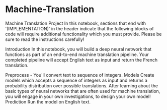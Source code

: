 # Machine-Translation
Machine Translation Project
In this notebook, sections that end with '(IMPLEMENTATION)' in the header indicate that the following blocks of code will require additional functionality which you must provide. Please be sure to read the instructions carefully!

Introduction
In this notebook, you will build a deep neural network that functions as part of an end-to-end machine translation pipeline. Your completed pipeline will accept English text as input and return the French translation.

Preprocess - You'll convert text to sequence of integers.
Models Create models which accepts a sequence of integers as input and returns a probability distribution over possible translations. After learning about the basic types of neural networks that are often used for machine translation, you will engage in your own investigations, to design your own model!
Prediction Run the model on English text.
